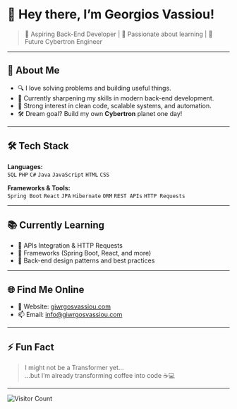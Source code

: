 # 👋 Hey there, I’m Georgios Vassiou!

> 🧠 Aspiring Back-End Developer | 🚀 Passionate about learning | 🤖 Future Cybertron Engineer

---

## 🧠 About Me

- 🔍 I love solving problems and building useful things.
- 🌱 Currently sharpening my skills in modern back-end development.
- 🧩 Strong interest in clean code, scalable systems, and automation.
- 🛠️ Dream goal? Build my own **Cybertron** planet one day!

---

## 🛠 Tech Stack

**Languages:**  
`SQL` `PHP` `C#` `Java` `JavaScript` `HTML` `CSS`

**Frameworks & Tools:**  
`Spring Boot` `React` `JPA` `Hibernate` `ORM` `REST APIs` `HTTP Requests`

---

## 📚 Currently Learning

- 🔄 APIs Integration & HTTP Requests  
- 🧱 Frameworks (Spring Boot, React, and more)  
- 🔧 Back-end design patterns and best practices

---

## 🌐 Find Me Online

- 🔗 Website: [giwrgosvassiou.com](https://giwrgosvassiou.com)  
- 📫 Email: [info@giwrgosvassiou.com](mailto:info@giwrgosvassiou.com)

---

## ⚡ Fun Fact

> I might not be a Transformer yet...  
> ...but I’m already transforming coffee into code ☕💻

---

![Visitor Count](https://komarev.com/ghpvc/?username=GeorgiosVs&style=flat&color=blue)



<!---
GeorgiosVs/GeorgiosVs is a ✨ special ✨ repository because its `README.md` (this file) appears on your GitHub profile.
You can click the Preview link to take a look at your changes.
--->
